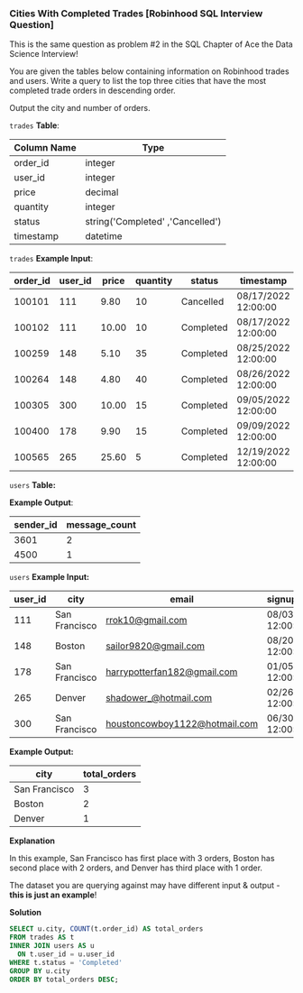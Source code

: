 ### Cities With Completed Trades [Robinhood SQL Interview Question]

This is the same question as problem #2 in the SQL Chapter of Ace the Data Science Interview!

You are given the tables below containing information on Robinhood trades and users. Write a query to list the top three cities that have the most completed trade orders in descending order.

Output the city and number of orders.

`trades` **Table**:

| **Column Name** | **Type**                         |
|-----------------|----------------------------------|
| order_id        | integer                          |
| user_id         | integer                          |
| price           | decimal                          |
| quantity        | integer                          |
| status          | string('Completed' ,'Cancelled') |
| timestamp       | datetime                         |

`trades` **Example Input**:

| **order_id** | **user_id** | **price** | **quantity** | **status** | **timestamp**       |
|--------------|-------------|-----------|--------------|------------|---------------------|
| 100101       | 111         | 9.80      | 10           | Cancelled  | 08/17/2022 12:00:00 |
| 100102       | 111         | 10.00     | 10           | Completed  | 08/17/2022 12:00:00 |
| 100259       | 148         | 5.10      | 35           | Completed  | 08/25/2022 12:00:00 |
| 100264       | 148         | 4.80      | 40           | Completed  | 08/26/2022 12:00:00 |
| 100305       | 300         | 10.00     | 15           | Completed  | 09/05/2022 12:00:00 |
| 100400       | 178         | 9.90      | 15           | Completed  | 09/09/2022 12:00:00 |
| 100565       | 265         | 25.60     | 5            | Completed  | 12/19/2022 12:00:00 |

`users` **Table:**

**Example Output**:

| **sender_id** | **message_count** |
|---------------|-------------------|
| 3601          | 2                 |
| 4500          | 1                 |

`users` **Example Input:**

| **user_id** | **city**      | **email**                     | **signup_date**     |
|-------------|---------------|-------------------------------|---------------------|
| 111         | San Francisco | rrok10@gmail.com              | 08/03/2021 12:00:00 |
| 148         | Boston        | sailor9820@gmail.com          | 08/20/2021 12:00:00 |
| 178         | San Francisco | harrypotterfan182@gmail.com   | 01/05/2022 12:00:00 |
| 265         | Denver        | shadower_@hotmail.com         | 02/26/2022 12:00:00 |
| 300         | San Francisco | houstoncowboy1122@hotmail.com | 06/30/2022 12:00:00 |

**Example Output:**

| **city**      | **total_orders** |
|---------------|------------------|
| San Francisco | 3                |
| Boston        | 2                |
| Denver        | 1                |

**Explanation**

In this example, San Francisco has first place with 3 orders, Boston has second place with 2 orders, and Denver has third place with 1 order.

The dataset you are querying against may have different input & output - **this is just an example**!

**Solution**

```sql
SELECT u.city, COUNT(t.order_id) AS total_orders
FROM trades AS t
INNER JOIN users AS u
  ON t.user_id = u.user_id
WHERE t.status = 'Completed'
GROUP BY u.city
ORDER BY total_orders DESC;
```